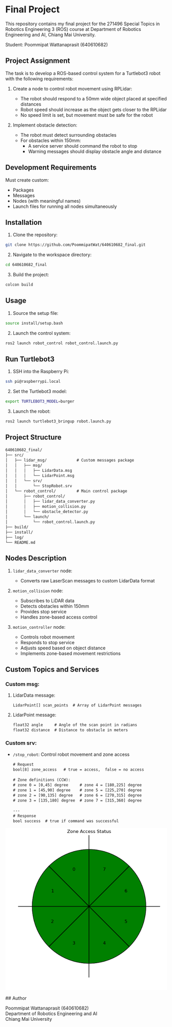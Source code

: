 # Final Project

This repository contains my final project for the 271496 Special Topics in Robotics Engineering 3 (ROS) course at Department of Robotics Engineering and AI, Chiang Mai University.

Student: Poommipat Wattanaprasit (640610682)

## Project Assignment

The task is to develop a ROS-based control system for a Turtlebot3 robot with the following requirements:

1. Create a node to control robot movement using RPLidar:
   - The robot should respond to a 50mm wide object placed at specified distances
   - Robot speed should increase as the object gets closer to the RPLidar
   - No speed limit is set, but movement must be safe for the robot

2. Implement obstacle detection:
   - The robot must detect surrounding obstacles
   - For obstacles within 150mm:
     - A service server should command the robot to stop
     - Warning messages should display obstacle angle and distance

## Development Requirements

Must create custom:
- Packages
- Messages
- Nodes (with meaningful names)
- Launch files for running all nodes simultaneously

## Installation

1. Clone the repository:
```bash
git clone https://github.com/PoommipatWat/640610682_final.git
```

2. Navigate to the workspace directory:
```bash
cd 640610682_final
```

3. Build the project:
```bash
colcon build
```

## Usage

1. Source the setup file:
```bash
source install/setup.bash
```

2. Launch the control system:
```bash
ros2 launch robot_control robot_control.launch.py
```

## Run Turtlebot3

1. SSH into the Raspberry Pi:
```bash
ssh pi@raspberrypi.local
```

2. Set the Turtlebot3 model:
```bash
export TURTLEBOT3_MODEL=burger
```

3. Launch the robot:
```bash
ros2 launch turtlebot3_bringup robot.launch.py
```

## Project Structure

```
640610682_final/
├── src/
│   ├── lidar_msg/             # Custom messages package
│   │   ├── msg/
│   │   │   ├── LidarData.msg
│   │   │   └── LidarPoint.msg
│   │   └── srv/
│   │       └── StopRobot.srv
│   └── robot_control/         # Main control package
│       ├── robot_control/
│       │   ├── lidar_data_converter.py 
│       │   ├── motion_collision.py
│       │   └── obstacle_detector.py
│       └── launch/
│           └── robot_control.launch.py
├── build/
├── install/
├── log/
└── README.md
```

## Nodes Description
1. `lidar_data_converter` node:
   - Converts raw LaserScan messages to custom LidarData format

2. `motion_collision` node:
   - Subscribes to LiDAR data
   - Detects obstacles within 150mm
   - Provides stop service
   - Handles zone-based access control

3. `motion_controller` node:
   - Controls robot movement
   - Responds to stop service
   - Adjusts speed based on object distance
   - Implements zone-based movement restrictions

## Custom Topics and Services

### Custom msg:
1. LidarData message:
   ```
   LidarPoint[] scan_points  # Array of LidarPoint messages
   ```

2. LidarPoint message:
   ```
   float32 angle     # Angle of the scan point in radians
   float32 distance  # Distance to obstacle in meters
   ```

### Custom srv:
- `/stop_robot`: Control robot movement and zone access
  ```
  # Request
  bool[8] zone_access   # true = access,  false = no access

  # Zone definitions (CCW):
  # zone 0 = [0,45] degree     # zone 4 = [180,225] degree
  # zone 1 = [45,90] degree    # zone 5 = [225,270] degree
  # zone 2 = [90,135] degree   # zone 6 = [270,315] degree
  # zone 3 = [135,180] degree  # zone 7 = [315,360] degree

  ---
  # Response
  bool success  # true if command was successful
  ```
<p align="center">
 <img src="zone_access.png" alt="Zone Access Diagram">
</p>
## Author

Poommipat Wattanaprasit (640610682)  
Department of Robotics Engineering and AI  
Chiang Mai University  